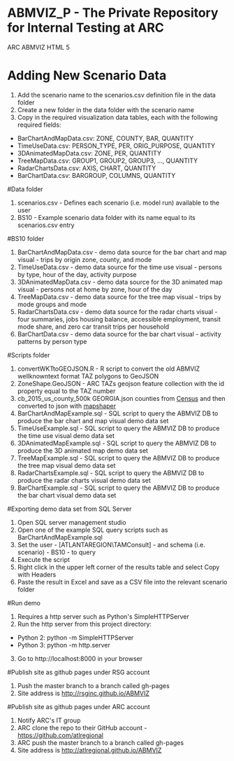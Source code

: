 # ABMVIZ_P - The Private Repository for Internal Testing at ARC
ARC ABMVIZ HTML 5

# Adding New Scenario Data
1. Add the scenario name to the scenarios.csv definition file in the data folder
1. Create a new folder in the data folder with the scenario name
1. Copy in the required visualization data tables, each with the following required fields:
  - BarChartAndMapData.csv: ZONE, COUNTY, BAR, QUANTITY  
  - TimeUseData.csv: PERSON_TYPE, PER, ORIG_PURPOSE, QUANTITY
  - 3DAnimatedMapData.csv: ZONE, PER, QUANTITY
  - TreeMapData.csv: GROUP1, GROUP2, GROUP3, ..., QUANTITY
  - RadarChartsData.csv: AXIS, CHART, QUANTITY
  - BarChartData.csv: BARGROUP, COLUMNS, QUANTITY

#Data folder
1. scenarios.csv - Defines each scenario (i.e. model run) available to the user
2. BS10 - Example scenario data folder with its name equal to its scenarios.csv entry

#BS10 folder
1. BarChartAndMapData.csv - demo data source for the bar chart and map visual - trips by origin zone, county, and mode
2. TimeUseData.csv - demo data source for the time use visual - persons by type, hour of the day, activity purpose
3. 3DAnimatedMapData.csv - demo data source for the 3D animated map visual - persons not at home by zone, hour of the day
4. TreeMapData.csv - demo data source for the tree map visual - trips by mode groups and mode
5. RadarChartsData.csv - demo data source for the radar charts visual - four summaries, jobs housing balance, accessible employment, transit mode share, and zero car transit trips per household
5. BarChartData.csv - demo data source for the bar chart visual - activity patterns by person type

#Scripts folder
1. convertWKTtoGEOJSON.R - R script to convert the old ABMVIZ wellknowntext format TAZ polygons to GeoJSON
2. ZoneShape.GeoJSON - ARC TAZs geojson feature collection with the id property equal to the TAZ number
3. cb_2015_us_county_500k GEORGIA.json counties from [Census](https://www.census.gov/geo/maps-data/data/cbf/cbf_counties.html) and then converted to json with [mapshaper](http://www.mapshaper.org)
4. BarChartAndMapExample.sql - SQL script to query the ABMVIZ DB to produce the bar chart and map visual demo data set
5. TimeUseExample.sql - SQL script to query the ABMVIZ DB to produce the time use visual demo data set
6. 3DAnimatedMapExample.sql - SQL script to query the ABMVIZ DB to produce the 3D animated map demo data set
7. TreeMapExample.sql - SQL script to query the ABMVIZ DB to produce the tree map visual demo data set
8. RadarChartsExample.sql - SQL script to query the ABMVIZ DB to produce the radar charts visual demo data set
9. BarChartExample.sql - SQL script to query the ABMVIZ DB to produce the bar chart visual demo data set

#Exporting demo data set from SQL Server
1. Open SQL server management studio
2. Open one of the example SQL query scripts such as BarChartAndMapExample.sql
3. Set the user - [ATLANTAREGION\TAMConsult] - and schema (i.e. scenario) - BS10 - to query
4. Execute the script
5. Right click in the upper left corner of the results table and select Copy with Headers
6. Paste the result in Excel and save as a CSV file into the relevant scenario folder

#Run demo
1. Requires a http server such as Python's SimpleHTTPServer
2. Run the http server from this project directory: 
  - Python 2: python -m SimpleHTTPServer
  - Python 3: python -m http.server
3. Go to http://localhost:8000 in your browser 

#Publish site as github pages under RSG account
1. Push the master branch to a branch called gh-pages
2. Site address is http://rsginc.github.io/ABMVIZ

#Publish site as github pages under ARC account
1. Notify ARC's IT group 
2. ARC clone the repo to their GitHub account - https://github.com/atlregional
3. ARC push the master branch to a branch called gh-pages
2. Site address is http://atlregional.github.io/ABMVIZ
